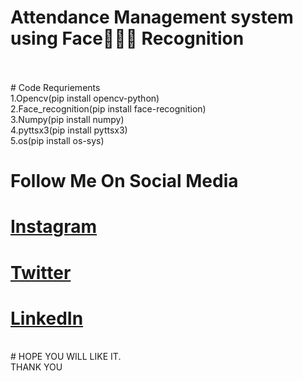 # Attendance Management system using Face👦🏻👧 Recognition
</br>
</br>
# Code Requriements </br>
1.Opencv(pip install opencv-python)</br>
2.Face_recognition(pip install face-recognition)</br>
3.Numpy(pip install numpy)</br>
4.pyttsx3(pip install pyttsx3)</br>
5.os(pip install os-sys)</br>

# Follow Me On Social Media <br />
# <a href="https://www.instagram.com/s_h_o_a_i_b.7/">Instagram</a> </br>
# <a href="https://twitter.com/Shoaibdar121 ">Twitter</a> <br />
# <a href="https://www.linkedin.com/in/shoaib-shabir-00201a16b/">LinkedIn</a> <br />
<br />
# HOPE YOU WILL LIKE IT.<br />
THANK YOU<br />
